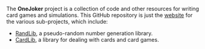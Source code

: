 The **OneJoker** project is a collection of code and other resources for writing card games and simulations. This GitHub repository is just the [website](http://lcrocker.github.io/onejoker/) for the various sub-projects, which include:

* [RandLib](http://lcrocker.github.io/onejoker/ojrandlib/index.html), a pseudo-random number generation library.
* [CardLib](http://lcrocker.github.io/onejoker/ojcardlib/index.html), a library for dealing with cards and card games.
